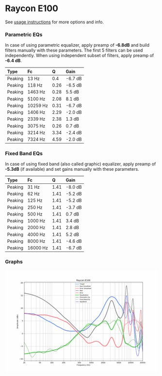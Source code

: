 # Raycon E100
See [usage instructions](https://github.com/jaakkopasanen/AutoEq#usage) for more options and info.

### Parametric EQs
In case of using parametric equalizer, apply preamp of **-6.8dB** and build filters manually
with these parameters. The first 5 filters can be used independently.
When using independent subset of filters, apply preamp of **-6.4 dB**.

| Type    | Fc       |    Q | Gain    |
|:--------|:---------|:-----|:--------|
| Peaking | 13 Hz    | 0.4  | -6.7 dB |
| Peaking | 118 Hz   | 0.26 | -6.5 dB |
| Peaking | 1463 Hz  | 0.28 | 5.5 dB  |
| Peaking | 5100 Hz  | 2.08 | 8.1 dB  |
| Peaking | 10259 Hz | 0.31 | -6.7 dB |
| Peaking | 1406 Hz  | 2.29 | -2.0 dB |
| Peaking | 2339 Hz  | 2.38 | 1.3 dB  |
| Peaking | 3075 Hz  | 0.26 | 0.7 dB  |
| Peaking | 3214 Hz  | 3.34 | -2.4 dB |
| Peaking | 7324 Hz  | 4.59 | -2.0 dB |

### Fixed Band EQs
In case of using fixed band (also called graphic) equalizer, apply preamp of **-5.3dB**
(if available) and set gains manually with these parameters.

| Type    | Fc       |    Q | Gain    |
|:--------|:---------|:-----|:--------|
| Peaking | 31 Hz    | 1.41 | -8.0 dB |
| Peaking | 62 Hz    | 1.41 | -5.2 dB |
| Peaking | 125 Hz   | 1.41 | -5.2 dB |
| Peaking | 250 Hz   | 1.41 | -3.7 dB |
| Peaking | 500 Hz   | 1.41 | 0.7 dB  |
| Peaking | 1000 Hz  | 1.41 | 3.4 dB  |
| Peaking | 2000 Hz  | 1.41 | 2.8 dB  |
| Peaking | 4000 Hz  | 1.41 | 5.2 dB  |
| Peaking | 8000 Hz  | 1.41 | -4.6 dB |
| Peaking | 16000 Hz | 1.41 | -6.7 dB |

### Graphs
![](./Raycon%20E100.png)